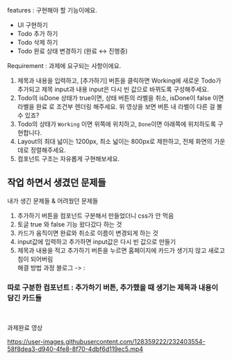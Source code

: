 features : 구현해야 할 기능이에요.

- UI 구현하기
- Todo 추가 하기
- Todo 삭제 하기
- Todo 완료 상태 변경하기 (완료 ↔ 진행중)

Requirement : 과제에 요구되는 사항이에요.
1. 제목과 내용을 입력하고, [추가하기] 버튼을 클릭하면 Working에 새로운 Todo가 추가되고 제목 input과 내용 input은 다시 빈 값으로 바뀌도록 구성해주세요.
2. Todo의 isDone 상태가 true이면, 상태 버튼의 라벨을 취소, isDone이 false 이면 라벨을 완료 로 조건부 렌더링 해주세요. 위 영상을 보면 버튼 내 라벨이 다른 걸 볼 수 있죠?
3. Todo의 상태가 `Working` 이면 위쪽에 위치하고, `Done`이면 아래쪽에 위치하도록 구현합니다.
4. Layout의 최대 넓이는 1200px, 최소 넓이는 800px로 제한하고, 전체 화면의 가운데로 정렬해주세요.
5. 컴포넌트 구조는 자유롭게 구현해보세요.

## 작업 하면서 생겼던 문제들
내가 생긴 문제들 & 어려웠던 문제들
1. 추가하기 버튼을 컴포넌트 구분해서 만들었더니 css가 안 먹음
2. 토글 true 와 false 기능 왔다갔다 하는 것
3. 카드가 움직이면 완료와 취소로 이름이 변경되게 하는 것
4. input값에 입력하고 추가하면 input값은 다시 빈 값으로 만들기
5. 제목과 내용을 적고 추가하기 버튼을 누르면 홈페이지에 카드가 생기지 않고 새로고침이 되어버림 <br>
해결 방법 과정 블로그 -> : 

### 따로 구분한 컴포넌트 : 추가하기 버튼, 추가했을 때 생기는 제목과 내용이 담긴 카드들
<br>

과제완료 영상

https://user-images.githubusercontent.com/128359222/232403554-58f8dea3-d940-4fe8-8f70-4dbf6d119ec5.mp4

